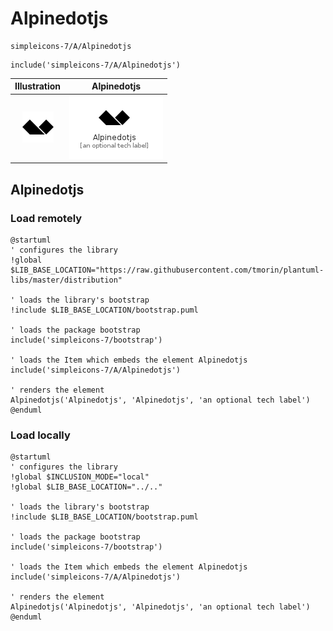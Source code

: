 # Alpinedotjs


```text
simpleicons-7/A/Alpinedotjs
```

```text
include('simpleicons-7/A/Alpinedotjs')
```



| Illustration | Alpinedotjs |
| :---: | :---: |
| ![illustration for Illustration](../../simpleicons-7/A/Alpinedotjs.png) | ![illustration for Alpinedotjs](../../simpleicons-7/A/Alpinedotjs.Local.png) |




## Alpinedotjs

### Load remotely
```plantuml
@startuml
' configures the library
!global $LIB_BASE_LOCATION="https://raw.githubusercontent.com/tmorin/plantuml-libs/master/distribution"

' loads the library's bootstrap
!include $LIB_BASE_LOCATION/bootstrap.puml

' loads the package bootstrap
include('simpleicons-7/bootstrap')

' loads the Item which embeds the element Alpinedotjs
include('simpleicons-7/A/Alpinedotjs')

' renders the element
Alpinedotjs('Alpinedotjs', 'Alpinedotjs', 'an optional tech label')
@enduml
```

### Load locally
```plantuml
@startuml
' configures the library
!global $INCLUSION_MODE="local"
!global $LIB_BASE_LOCATION="../.."

' loads the library's bootstrap
!include $LIB_BASE_LOCATION/bootstrap.puml

' loads the package bootstrap
include('simpleicons-7/bootstrap')

' loads the Item which embeds the element Alpinedotjs
include('simpleicons-7/A/Alpinedotjs')

' renders the element
Alpinedotjs('Alpinedotjs', 'Alpinedotjs', 'an optional tech label')
@enduml
```

